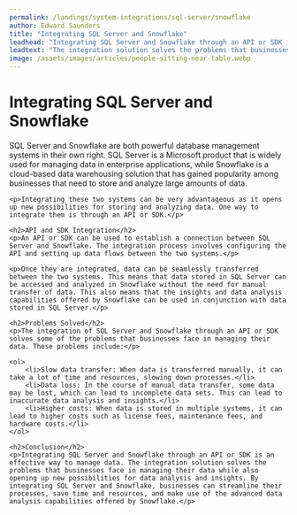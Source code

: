```yaml
---
permalink: /landings/system-integrations/sql-server/snowflake
author: Edward Saunders
title: "Integrating SQL Server and Snowflake"
leadhead: "Integrating SQL Server and Snowflake through an API or SDK is an effective way to manage data"
leadtext: "The integration solution solves the problems that businesses face in managing their data while also opening up new possibilities for data analysis and insights. By integrating SQL Server and Snowflake, businesses can streamline their processes, save time and resources, and make use of the advanced data analysis capabilities offered by Snowflake."
image: /assets/images/articles/people-sitting-near-table.webp
---
```

<div class="arttext">	<h1>Integrating SQL Server and Snowflake</h1>
	<p>SQL Server and Snowflake are both powerful database management systems in their own right. SQL Server is a Microsoft product that is widely used for managing data in enterprise applications, while Snowflake is a cloud-based data warehousing solution that has gained popularity among businesses that need to store and analyze large amounts of data.</p>

	<p>Integrating these two systems can be very advantageous as it opens up new possibilities for storing and analyzing data. One way to integrate them is through an API or SDK.</p>

	<h2>API and SDK Integration</h2>
	<p>An API or SDK can be used to establish a connection between SQL Server and Snowflake. The integration process involves configuring the API and setting up data flows between the two systems.</p>

	<p>Once they are integrated, data can be seamlessly transferred between the two systems. This means that data stored in SQL Server can be accessed and analyzed in Snowflake without the need for manual transfer of data. This also means that the insights and data analysis capabilities offered by Snowflake can be used in conjunction with data stored in SQL Server.</p>

	<h2>Problems Solved</h2>
	<p>The integration of SQL Server and Snowflake through an API or SDK solves some of the problems that businesses face in managing their data. These problems include:</p>

	<ol>
		<li>Slow data transfer: When data is transferred manually, it can take a lot of time and resources, slowing down processes.</li>
		<li>Data loss: In the course of manual data transfer, some data may be lost, which can lead to incomplete data sets. This can lead to inaccurate data analysis and insights.</li>
		<li>Higher costs: When data is stored in multiple systems, it can lead to higher costs such as license fees, maintenance fees, and hardware costs.</li>
	</ol>

	<h2>Conclusion</h2>
	<p>Integrating SQL Server and Snowflake through an API or SDK is an effective way to manage data. The integration solution solves the problems that businesses face in managing their data while also opening up new possibilities for data analysis and insights. By integrating SQL Server and Snowflake, businesses can streamline their processes, save time and resources, and make use of the advanced data analysis capabilities offered by Snowflake.</p>
</div>